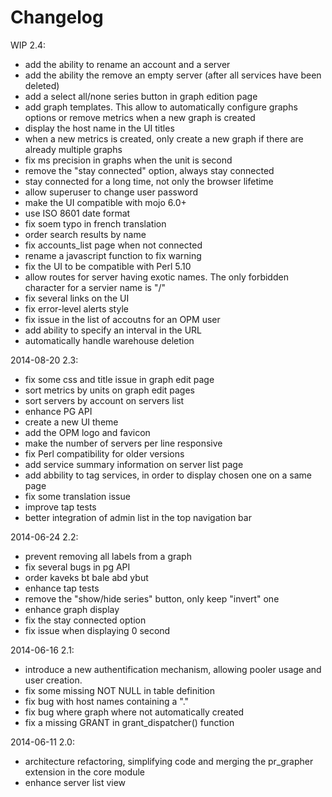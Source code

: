 Changelog
=========

WIP 2.4:
  - add the ability to rename an account and a server
  - add the ability the remove an empty server (after all services have been
    deleted)
  - add a select all/none series button in graph edition page
  - add graph templates. This allow to automatically configure graphs options or remove metrics when a new graph is created
  - display the host name in the UI titles
  - when a new metrics is created, only create a new graph if there are already multiple graphs
  - fix ms precision in graphs when the unit is second
  - remove the "stay connected" option, always stay connected
  - stay connected for a long time, not only the browser lifetime
  - allow superuser to change user password
  - make the UI compatible with mojo 6.0+
  - use ISO 8601 date format
  - fix soem typo in french translation
  - order search results by name
  - fix accounts_list page when not connected
  - rename a javascript function to fix warning
  - fix the UI to be compatible with Perl 5.10
  - allow routes for server having exotic names. The only forbidden character for a servier name is "/"
  - fix several links on the UI
  - fix error-level alerts style
  - fix issue in the list of accoutns for an OPM user
  - add ability to specify an interval in the URL
  - automatically handle warehouse deletion

2014-08-20 2.3:
  - fix some css and title issue in graph edit page
  - sort metrics by units on graph edit pages
  - sort servers by account on servers list
  - enhance PG API
  - create a new UI theme
  - add the OPM logo and favicon
  - make the number of servers per line responsive
  - fix Perl compatibility for older versions
  - add service summary information on server list page
  - add abbility to tag services, in order to display chosen one on a same page
  - fix some translation issue
  - improve tap tests
  - better integration of admin list in the top navigation bar

2014-06-24 2.2:
  - prevent removing all labels from a graph
  - fix several bugs in pg API
  - order kaveks bt bale abd ybut
  - enhance tap tests
  - remove the "show/hide series" button, only keep "invert" one
  - enhance graph display
  - fix the stay connected option
  - fix issue when displaying 0 second

2014-06-16 2.1:
  - introduce a new authentification mechanism, allowing pooler usage and user creation.
  - fix some missing NOT NULL in table definition
  - fix bug with host names containing a "."
  - fix bug where graph where not automatically created
  - fix a missing GRANT in grant_dispatcher() function

2014-06-11 2.0:
  - architecture refactoring, simplifying code and merging the pr_grapher extension in the core module
  - enhance server list view

